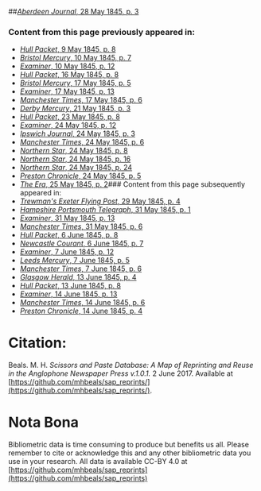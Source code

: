 ##[*Aberdeen Journal*, 28 May 1845, p. 3](https://mhbeals.github.io/sap_html/Aberdeen-Journal/Aberdeen-Journal-28-May-1845-p-3)

### Content from this page previously appeared in:
+ [*Hull Packet*, 9 May 1845, p. 8](https://mhbeals.github.io/sap_html/Hull-Packet/Hull-Packet-9-May-1845-p-8)
+ [*Bristol Mercury*, 10 May 1845, p. 7](https://mhbeals.github.io/sap_html/Bristol-Mercury/Bristol-Mercury-10-May-1845-p-7)
+ [*Examiner*, 10 May 1845, p. 12](https://mhbeals.github.io/sap_html/Examiner/Examiner-10-May-1845-p-12)
+ [*Hull Packet*, 16 May 1845, p. 8](https://mhbeals.github.io/sap_html/Hull-Packet/Hull-Packet-16-May-1845-p-8)
+ [*Bristol Mercury*, 17 May 1845, p. 5](https://mhbeals.github.io/sap_html/Bristol-Mercury/Bristol-Mercury-17-May-1845-p-5)
+ [*Examiner*, 17 May 1845, p. 13](https://mhbeals.github.io/sap_html/Examiner/Examiner-17-May-1845-p-13)
+ [*Manchester Times*, 17 May 1845, p. 6](https://mhbeals.github.io/sap_html/Manchester-Times/Manchester-Times-17-May-1845-p-6)
+ [*Derby Mercury*, 21 May 1845, p. 3](https://mhbeals.github.io/sap_html/Derby-Mercury/Derby-Mercury-21-May-1845-p-3)
+ [*Hull Packet*, 23 May 1845, p. 8](https://mhbeals.github.io/sap_html/Hull-Packet/Hull-Packet-23-May-1845-p-8)
+ [*Examiner*, 24 May 1845, p. 12](https://mhbeals.github.io/sap_html/Examiner/Examiner-24-May-1845-p-12)
+ [*Ipswich Journal*, 24 May 1845, p. 3](https://mhbeals.github.io/sap_html/Ipswich-Journal/Ipswich-Journal-24-May-1845-p-3)
+ [*Manchester Times*, 24 May 1845, p. 6](https://mhbeals.github.io/sap_html/Manchester-Times/Manchester-Times-24-May-1845-p-6)
+ [*Northern Star*, 24 May 1845, p. 8](https://mhbeals.github.io/sap_html/Northern-Star/Northern-Star-24-May-1845-p-8)
+ [*Northern Star*, 24 May 1845, p. 16](https://mhbeals.github.io/sap_html/Northern-Star/Northern-Star-24-May-1845-p-16)
+ [*Northern Star*, 24 May 1845, p. 24](https://mhbeals.github.io/sap_html/Northern-Star/Northern-Star-24-May-1845-p-24)
+ [*Preston Chronicle*, 24 May 1845, p. 5](https://mhbeals.github.io/sap_html/Preston-Chronicle/Preston-Chronicle-24-May-1845-p-5)
+ [*The Era*, 25 May 1845, p. 2](https://mhbeals.github.io/sap_html/The-Era/The-Era-25-May-1845-p-2)### Content from this page subsequently appeared in:
+ [*Trewman's Exeter Flying Post*, 29 May 1845, p. 4](https://mhbeals.github.io/sap_html/Trewman's-Exeter-Flying-Post/Trewman's-Exeter-Flying-Post-29-May-1845-p-4)
+ [*Hampshire Portsmouth Telegraph*, 31 May 1845, p. 1](https://mhbeals.github.io/sap_html/Hampshire-Portsmouth-Telegraph/Hampshire-Portsmouth-Telegraph-31-May-1845-p-1)
+ [*Examiner*, 31 May 1845, p. 13](https://mhbeals.github.io/sap_html/Examiner/Examiner-31-May-1845-p-13)
+ [*Manchester Times*, 31 May 1845, p. 6](https://mhbeals.github.io/sap_html/Manchester-Times/Manchester-Times-31-May-1845-p-6)
+ [*Hull Packet*, 6 June 1845, p. 8](https://mhbeals.github.io/sap_html/Hull-Packet/Hull-Packet-6-June-1845-p-8)
+ [*Newcastle Courant*, 6 June 1845, p. 7](https://mhbeals.github.io/sap_html/Newcastle-Courant/Newcastle-Courant-6-June-1845-p-7)
+ [*Examiner*, 7 June 1845, p. 12](https://mhbeals.github.io/sap_html/Examiner/Examiner-7-June-1845-p-12)
+ [*Leeds Mercury*, 7 June 1845, p. 5](https://mhbeals.github.io/sap_html/Leeds-Mercury/Leeds-Mercury-7-June-1845-p-5)
+ [*Manchester Times*, 7 June 1845, p. 6](https://mhbeals.github.io/sap_html/Manchester-Times/Manchester-Times-7-June-1845-p-6)
+ [*Glasgow Herald*, 13 June 1845, p. 4](https://mhbeals.github.io/sap_html/Glasgow-Herald/Glasgow-Herald-13-June-1845-p-4)
+ [*Hull Packet*, 13 June 1845, p. 8](https://mhbeals.github.io/sap_html/Hull-Packet/Hull-Packet-13-June-1845-p-8)
+ [*Examiner*, 14 June 1845, p. 13](https://mhbeals.github.io/sap_html/Examiner/Examiner-14-June-1845-p-13)
+ [*Manchester Times*, 14 June 1845, p. 6](https://mhbeals.github.io/sap_html/Manchester-Times/Manchester-Times-14-June-1845-p-6)
+ [*Preston Chronicle*, 14 June 1845, p. 4](https://mhbeals.github.io/sap_html/Preston-Chronicle/Preston-Chronicle-14-June-1845-p-4)
                    
# Citation: 

Beals. M. H. *Scissors and Paste Database: A Map of Reprinting and Reuse in the Anglophone Newspaper Press v.1.0.1.* 2 June 2017. Available at [https://github.com/mhbeals/sap_reprints/](https://github.com/mhbeals/sap_reprints/). 
                    
# Nota Bona

Bibliometric data is time consuming to produce but benefits us all. Please remember to cite or acknowledge this and any other bibliometric data you use in your research. All data is available CC-BY 4.0 at [https://github.com/mhbeals/sap_reprints](https://github.com/mhbeals/sap_reprints)